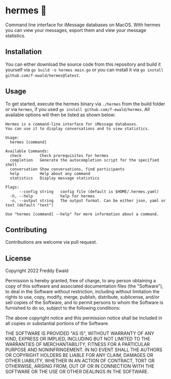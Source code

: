 # hermes 📯

Command line interface for iMessage databases on MacOS. With hermes you can view your messages, export them and view your message statistics. 


## Installation
You can either download the source code from this repository and build it yourself via `go build -o hermes main.go` or you can 
install it via `go install github.com/f-ewald/hermes@latest`.

## Usage
To get started, execute the hermes binary via `./hermes` from the build folder or via `hermes`, if you used
`go install github.com/f-ewald/hermes`. All available options will then be listed as shown below:

```text
Hermes is a command-line interface for iMessage databases.
You can use it to display conversations and to view statistics.

Usage:
  hermes [command]

Available Commands:
  check        Check prerequisites for hermes
  completion   Generate the autocompletion script for the specified shell
  conversation Show conversations, find participants
  help         Help about any command
  statistics   Display message statistics

Flags:
      --config string   config file (default is $HOME/.hermes.yaml)
  -h, --help            help for hermes
  -o, --output string   The output format. Can be either json, yaml or text (default "text")

Use "hermes [command] --help" for more information about a command.
```

## Contributing
Contributions are welcome via pull request.

## License
Copyright 2022 Freddy Ewald

Permission is hereby granted, free of charge, to any person obtaining a copy of this software and associated documentation files (the "Software"), to deal in the Software without restriction, including without limitation the rights to use, copy, modify, merge, publish, distribute, sublicense, and/or sell copies of the Software, and to permit persons to whom the Software is furnished to do so, subject to the following conditions:

The above copyright notice and this permission notice shall be included in all copies or substantial portions of the Software.

THE SOFTWARE IS PROVIDED "AS IS", WITHOUT WARRANTY OF ANY KIND, EXPRESS OR IMPLIED, INCLUDING BUT NOT LIMITED TO THE WARRANTIES OF MERCHANTABILITY, FITNESS FOR A PARTICULAR PURPOSE AND NONINFRINGEMENT. IN NO EVENT SHALL THE AUTHORS OR COPYRIGHT HOLDERS BE LIABLE FOR ANY CLAIM, DAMAGES OR OTHER LIABILITY, WHETHER IN AN ACTION OF CONTRACT, TORT OR OTHERWISE, ARISING FROM, OUT OF OR IN CONNECTION WITH THE SOFTWARE OR THE USE OR OTHER DEALINGS IN THE SOFTWARE.